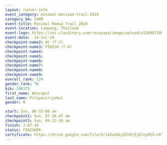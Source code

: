 ```yaml
---
layout: runner-info 
event_category: minimal-meniewa-trail-2019 
category_km: 14KM 
event-title: Minimal Maewa Trail 2019 
event-location: Lampang, Thailand 
event-logo: https://res.cloudinary.com/raceyaya/image/upload/v1569072805/logo/minimal-trail_ktnvsp.jpg 
event-date:  14-Jul-19 
checkpoint-name2: W1 (T-2) 
checkpoint-name3: FINISH (T-4) 
checkpoint-name4: 
checkpoint-name5: 
checkpoint-name6: 
checkpoint-name7: 
checkpoint-name8: 
checkpoint-name9: 
overall_rank: 124
gender_rank: 76
bib: 140375
first_name: Akarapol
last_name: Pitayaviriyakul
gender: M

start: Sun, 06-15-00 am
checkpoint2: Sun, 07-26-47 am
checkpoint3: Sun, 09-22-16 am
finish: 3-07-16
status: FINISHER
certificate: https://drive.google.com/file/d/1xEwnNiy9Zn0jEjU7zyM2S-nhYcCCyRyZ/view?usp=sharing
---
```


